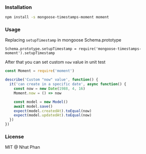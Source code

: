 ### Installation

```bash
npm install -s mongoose-timestamps-moment moment
```

### Usage

Replacing `setupTimestamp` in mongoose Schema.prototype

```
Schema.prototype.setupTimestamp = require('mongoose-timestamps-moment').setupTimestamp
```

After that you can set custom `now` value in unit test

```javascript
const Moment = require('moment')

describe('Custom "now" value', function() {
  it('can create in a specific date', async function() {
    const now = new Date(1988, 4, 16)
    Moment.now = () => now

    const model = new Model()
    await model.save()
    expect(model.createdAt).toEqual(now)
    expect(model.updatedAt).toEqual(now)
  })
})
```

### License

MIT @ Nhat Phan
